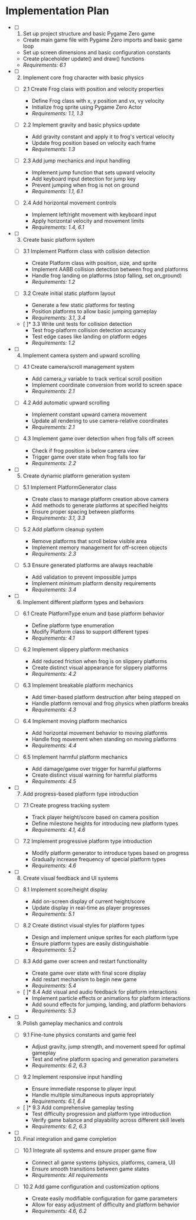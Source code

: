 # Implementation Plan

- [ ] 1. Set up project structure and basic Pygame Zero game
  - Create main game file with Pygame Zero imports and basic game loop
  - Set up screen dimensions and basic configuration constants
  - Create placeholder update() and draw() functions
  - _Requirements: 6.1_

- [ ] 2. Implement core frog character with basic physics
  - [ ] 2.1 Create Frog class with position and velocity properties
    - Define Frog class with x, y position and vx, vy velocity
    - Initialize frog sprite using Pygame Zero Actor
    - _Requirements: 1.1, 1.3_
  
  - [ ] 2.2 Implement gravity and basic physics update
    - Add gravity constant and apply it to frog's vertical velocity
    - Update frog position based on velocity each frame
    - _Requirements: 1.3_
  
  - [ ] 2.3 Add jump mechanics and input handling
    - Implement jump function that sets upward velocity
    - Add keyboard input detection for jump key
    - Prevent jumping when frog is not on ground
    - _Requirements: 1.1, 6.1_
  
  - [ ] 2.4 Add horizontal movement controls
    - Implement left/right movement with keyboard input
    - Apply horizontal velocity and movement limits
    - _Requirements: 1.4, 6.1_

- [ ] 3. Create basic platform system
  - [ ] 3.1 Implement Platform class with collision detection
    - Create Platform class with position, size, and sprite
    - Implement AABB collision detection between frog and platforms
    - Handle frog landing on platforms (stop falling, set on_ground)
    - _Requirements: 1.2_
  
  - [ ] 3.2 Create initial static platform layout
    - Generate a few static platforms for testing
    - Position platforms to allow basic jumping gameplay
    - _Requirements: 3.1, 3.4_
  
  - [ ]* 3.3 Write unit tests for collision detection
    - Test frog-platform collision detection accuracy
    - Test edge cases like landing on platform edges
    - _Requirements: 1.2_

- [ ] 4. Implement camera system and upward scrolling
  - [ ] 4.1 Create camera/scroll management system
    - Add camera_y variable to track vertical scroll position
    - Implement coordinate conversion from world to screen space
    - _Requirements: 2.1_
  
  - [ ] 4.2 Add automatic upward scrolling
    - Implement constant upward camera movement
    - Update all rendering to use camera-relative coordinates
    - _Requirements: 2.1_
  
  - [ ] 4.3 Implement game over detection when frog falls off screen
    - Check if frog position is below camera view
    - Trigger game over state when frog falls too far
    - _Requirements: 2.2_

- [ ] 5. Create dynamic platform generation system
  - [ ] 5.1 Implement PlatformGenerator class
    - Create class to manage platform creation above camera
    - Add methods to generate platforms at specified heights
    - Ensure proper spacing between platforms
    - _Requirements: 3.1, 3.3_
  
  - [ ] 5.2 Add platform cleanup system
    - Remove platforms that scroll below visible area
    - Implement memory management for off-screen objects
    - _Requirements: 2.3_
  
  - [ ] 5.3 Ensure generated platforms are always reachable
    - Add validation to prevent impossible jumps
    - Implement minimum platform density requirements
    - _Requirements: 3.4_

- [ ] 6. Implement different platform types and behaviors
  - [ ] 6.1 Create PlatformType enum and base platform behavior
    - Define platform type enumeration
    - Modify Platform class to support different types
    - _Requirements: 4.1_
  
  - [ ] 6.2 Implement slippery platform mechanics
    - Add reduced friction when frog is on slippery platforms
    - Create distinct visual appearance for slippery platforms
    - _Requirements: 4.2_
  
  - [ ] 6.3 Implement breakable platform mechanics
    - Add timer-based platform destruction after being stepped on
    - Handle platform removal and frog physics when platform breaks
    - _Requirements: 4.3_
  
  - [ ] 6.4 Implement moving platform mechanics
    - Add horizontal movement behavior to moving platforms
    - Handle frog movement when standing on moving platforms
    - _Requirements: 4.4_
  
  - [ ] 6.5 Implement harmful platform mechanics
    - Add damage/game over trigger for harmful platforms
    - Create distinct visual warning for harmful platforms
    - _Requirements: 4.5_

- [ ] 7. Add progress-based platform type introduction
  - [ ] 7.1 Create progress tracking system
    - Track player height/score based on camera position
    - Define milestone heights for introducing new platform types
    - _Requirements: 4.1, 4.6_
  
  - [ ] 7.2 Implement progressive platform type introduction
    - Modify platform generator to introduce types based on progress
    - Gradually increase frequency of special platform types
    - _Requirements: 4.6_

- [ ] 8. Create visual feedback and UI systems
  - [ ] 8.1 Implement score/height display
    - Add on-screen display of current height/score
    - Update display in real-time as player progresses
    - _Requirements: 5.1_
  
  - [ ] 8.2 Create distinct visual styles for platform types
    - Design and implement unique sprites for each platform type
    - Ensure platform types are easily distinguishable
    - _Requirements: 5.2_
  
  - [ ] 8.3 Add game over screen and restart functionality
    - Create game over state with final score display
    - Add restart mechanism to begin new game
    - _Requirements: 5.4_
  
  - [ ]* 8.4 Add visual and audio feedback for platform interactions
    - Implement particle effects or animations for platform interactions
    - Add sound effects for jumping, landing, and platform behaviors
    - _Requirements: 5.3_

- [ ] 9. Polish gameplay mechanics and controls
  - [ ] 9.1 Fine-tune physics constants and game feel
    - Adjust gravity, jump strength, and movement speed for optimal gameplay
    - Test and refine platform spacing and generation parameters
    - _Requirements: 6.2, 6.3_
  
  - [ ] 9.2 Implement responsive input handling
    - Ensure immediate response to player input
    - Handle multiple simultaneous inputs appropriately
    - _Requirements: 6.1, 6.4_
  
  - [ ]* 9.3 Add comprehensive gameplay testing
    - Test difficulty progression and platform type introduction
    - Verify game balance and playability across different skill levels
    - _Requirements: 6.2, 6.3_

- [ ] 10. Final integration and game completion
  - [ ] 10.1 Integrate all systems and ensure proper game flow
    - Connect all game systems (physics, platforms, camera, UI)
    - Ensure smooth transitions between game states
    - _Requirements: All requirements_
  
  - [ ] 10.2 Add game configuration and customization options
    - Create easily modifiable configuration for game parameters
    - Allow for easy adjustment of difficulty and platform behavior
    - _Requirements: 4.6, 6.2_
